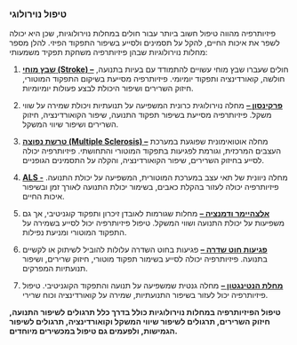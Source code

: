 ### טיפול נוירולוגי
פיזיותרפיה מהווה טיפול חשוב ביותר עבור חולים במחלות נוירולוגיות, שכן היא יכולה לשפר את איכות החיים, להקל על תסמינים ולסייע בשיפור התפקוד הפיזי. להלן מספר מחלות נוירולוגיות שבהן פיזיותרפיה משחקת תפקיד משמעותי:


1.	[**שבץ מוחי (Stroke) –**](https://ramphysiotherapy-32d22.web.app/docStroke.html) חולים שעברו שבץ מוחי עשויים להתמודד עם בעיות בתנועה, חולשה, קואורדינציה ותפקוד יומיומי. פיזיותרפיה מסייעת בשיקום התפקוד המוטורי, חיזוק השרירים ושיפור היכולת לבצע פעולות יומיומיות.

2.	[**פרקינסון –**](https://ramphysiotherapy-32d22.web.app/docParkinson.html) מחלה נוירולוגית כרונית המשפיעה על תנועתיות ויכולת שמירה על שווי משקל. פיזיותרפיה מסייעת בשיפור תפקוד התנועה, שיפור הקואורדינציה, חיזוק השרירים ושיפור שיווי המשקל.

3.	[**טרשת נפוצה (Multiple Sclerosis) –**](https://ramphysiotherapy-32d22.web.app/docSclerosis.html) מחלה אוטואימונית שפוגעת במערכת העצבים המרכזית, וגורמת לפגיעות בתפקוד המוטורי והתחושתי. פיזיותרפיה יכולה לסייע בחיזוק השרירים, שיפור הקואורדינציה, והקלה על התסמינים הגופניים.
4. [**ALS -**](https://ramphysiotherapy-32d22.web.app/docALS.html)  מחלה ניוונית של תאי עצב במערכת המוטורית, המשפיעה על יכולת התנועה. פיזיותרפיה יכולה לעזור בהקלת כאבים, בשימור יכולת התנועה לאורך זמן ובשיפור איכות החיים.

5.	[**אלצהיימר ודמנציה –**](https://ramphysiotherapy-32d22.web.app/docDementia.html) מחלות שגורמות לאובדן זיכרון ותפקוד קוגניטיבי, אך גם משפיעות על יכולת התנועה ושווי המשקל. טיפול פיזיותרפיה יכול לסייע בשמירה על התפקוד המוטורי ומניעת נפילות.

6.	[**פגיעות חוט שדרה –**](https://ramphysiotherapy-32d22.web.app/docSpinal.html) פגיעות בחוט השדרה עלולות להוביל לשיתוק או לקשיים בתנועה. פיזיותרפיה יכולה לסייע בשימור תפקוד מוטורי, חיזוק שרירים, ושיפור תנועתיות המפרקים.

7.	[**מחלת הנטינגטון –**](https://ramphysiotherapy-32d22.web.app/docHuntington.html) מחלה גנטית שמשפיעה על תנועה והתפקוד הקוגניטיבי. טיפול פיזיותרפיה יכול לעזור בשיפור התנועתיות, שמירה על קואורדינציה וכוח שרירי.

**טיפול הפיזיותרפיה במחלות נוירולוגיות כולל בדרך כלל תרגולים לשיפור התנועה, חיזוק השרירים, תרגולים לשיפור שיווי המשקל וקואורדינציה, תרגולים לשיפור הגמישות, ולפעמים גם טיפול במכשירים מיוחדים.**
